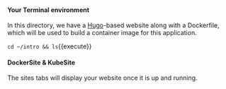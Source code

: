 #### Your Terminal environment

In this directory, we have a [Hugo][0]-based website along with a Dockerfile,
which will be used to build a container image for this application.

`cd ~/intro && ls`{{execute}}

#### DockerSite & KubeSite

The sites tabs will display your website once it is up and running.

[0]: https://gohugo.io/